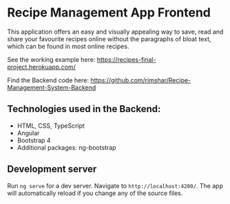 # Recipe Management App Frontend
This application offers an easy and visually appealing way to save, read and share your favourite recipes online without the paragraphs of bloat text, which can be found in most online recipes.

See the working example here: https://recipes-final-project.herokuapp.com/

Find the Backend code here: https://github.com/rimshar/Recipe-Management-System-Backend

## Technologies used in the Backend:
* HTML, CSS, TypeScript
* Angular
* Bootstrap 4
* Additional packages: ng-bootstrap

## Development server

Run `ng serve` for a dev server. Navigate to `http://localhost:4200/`. The app will automatically reload if you change any of the source files.
